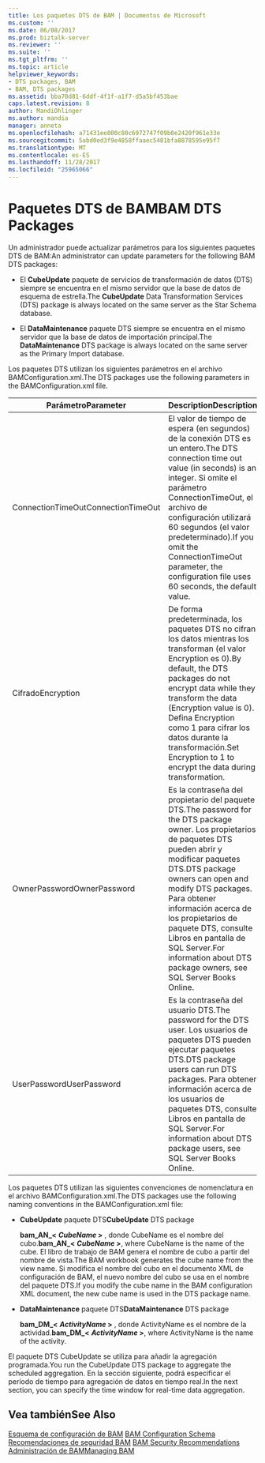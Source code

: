 ```yaml
---
title: Los paquetes DTS de BAM | Documentos de Microsoft
ms.custom: ''
ms.date: 06/08/2017
ms.prod: biztalk-server
ms.reviewer: ''
ms.suite: ''
ms.tgt_pltfrm: ''
ms.topic: article
helpviewer_keywords:
- DTS packages, BAM
- BAM, DTS packages
ms.assetid: bba70d81-6ddf-4f1f-a1f7-d5a5bf453bae
caps.latest.revision: 8
author: MandiOhlinger
ms.author: mandia
manager: anneta
ms.openlocfilehash: a71431ee800c80c6972747f09b0e2420f961e33e
ms.sourcegitcommit: 5abd0ed3f9e4858ffaaec5481bfa8878595e95f7
ms.translationtype: MT
ms.contentlocale: es-ES
ms.lasthandoff: 11/28/2017
ms.locfileid: "25965066"
---
```

# <a name="bam-dts-packages"></a><span data-ttu-id="6b249-102">Paquetes DTS de BAM</span><span class="sxs-lookup"><span data-stu-id="6b249-102">BAM DTS Packages</span></span>
<span data-ttu-id="6b249-103">Un administrador puede actualizar parámetros para los siguientes paquetes DTS de BAM:</span><span class="sxs-lookup"><span data-stu-id="6b249-103">An administrator can update parameters for the following BAM DTS packages:</span></span>  
  
-   <span data-ttu-id="6b249-104">El **CubeUpdate** paquete de servicios de transformación de datos (DTS) siempre se encuentra en el mismo servidor que la base de datos de esquema de estrella.</span><span class="sxs-lookup"><span data-stu-id="6b249-104">The **CubeUpdate** Data Transformation Services (DTS) package is always located on the same server as the Star Schema database.</span></span>  
  
-   <span data-ttu-id="6b249-105">El **DataMaintenance** paquete DTS siempre se encuentra en el mismo servidor que la base de datos de importación principal.</span><span class="sxs-lookup"><span data-stu-id="6b249-105">The **DataMaintenance** DTS package is always located on the same server as the Primary Import database.</span></span>  
  
 <span data-ttu-id="6b249-106">Los paquetes DTS utilizan los siguientes parámetros en el archivo BAMConfiguration.xml.</span><span class="sxs-lookup"><span data-stu-id="6b249-106">The DTS packages use the following parameters in the BAMConfiguration.xml file.</span></span>  
  
|<span data-ttu-id="6b249-107">Parámetro</span><span class="sxs-lookup"><span data-stu-id="6b249-107">Parameter</span></span>|<span data-ttu-id="6b249-108">Description</span><span class="sxs-lookup"><span data-stu-id="6b249-108">Description</span></span>|  
|---------------|-----------------|  
|<span data-ttu-id="6b249-109">ConnectionTimeOut</span><span class="sxs-lookup"><span data-stu-id="6b249-109">ConnectionTimeOut</span></span>|<span data-ttu-id="6b249-110">El valor de tiempo de espera (en segundos) de la conexión DTS es un entero.</span><span class="sxs-lookup"><span data-stu-id="6b249-110">The DTS connection time out value (in seconds) is an integer.</span></span> <span data-ttu-id="6b249-111">Si omite el parámetro ConnectionTimeOut, el archivo de configuración utilizará 60 segundos (el valor predeterminado).</span><span class="sxs-lookup"><span data-stu-id="6b249-111">If you omit the ConnectionTimeOut parameter, the configuration file uses 60 seconds, the default value.</span></span>|  
|<span data-ttu-id="6b249-112">Cifrado</span><span class="sxs-lookup"><span data-stu-id="6b249-112">Encryption</span></span>|<span data-ttu-id="6b249-113">De forma predeterminada, los paquetes DTS no cifran los datos mientras los transforman (el valor Encryption es 0).</span><span class="sxs-lookup"><span data-stu-id="6b249-113">By default, the DTS packages do not encrypt data while they transform the data (Encryption value is 0).</span></span> <span data-ttu-id="6b249-114">Defina Encryption como 1 para cifrar los datos durante la transformación.</span><span class="sxs-lookup"><span data-stu-id="6b249-114">Set Encryption to 1 to encrypt the data during transformation.</span></span>|  
|<span data-ttu-id="6b249-115">OwnerPassword</span><span class="sxs-lookup"><span data-stu-id="6b249-115">OwnerPassword</span></span>|<span data-ttu-id="6b249-116">Es la contraseña del propietario del paquete DTS.</span><span class="sxs-lookup"><span data-stu-id="6b249-116">The password for the DTS package owner.</span></span> <span data-ttu-id="6b249-117">Los propietarios de paquetes DTS pueden abrir y modificar paquetes DTS.</span><span class="sxs-lookup"><span data-stu-id="6b249-117">DTS package owners can open and modify DTS packages.</span></span> <span data-ttu-id="6b249-118">Para obtener información acerca de los propietarios de paquete DTS, consulte Libros en pantalla de SQL Server.</span><span class="sxs-lookup"><span data-stu-id="6b249-118">For information about DTS package owners, see SQL Server Books Online.</span></span>|  
|<span data-ttu-id="6b249-119">UserPassword</span><span class="sxs-lookup"><span data-stu-id="6b249-119">UserPassword</span></span>|<span data-ttu-id="6b249-120">Es la contraseña del usuario DTS.</span><span class="sxs-lookup"><span data-stu-id="6b249-120">The password for the DTS user.</span></span> <span data-ttu-id="6b249-121">Los usuarios de paquetes DTS pueden ejecutar paquetes DTS.</span><span class="sxs-lookup"><span data-stu-id="6b249-121">DTS package users can run DTS packages.</span></span> <span data-ttu-id="6b249-122">Para obtener información acerca de los usuarios de paquetes DTS, consulte Libros en pantalla de SQL Server.</span><span class="sxs-lookup"><span data-stu-id="6b249-122">For information about DTS package users, see SQL Server Books Online.</span></span>|  
  
 <span data-ttu-id="6b249-123">Los paquetes DTS utilizan las siguientes convenciones de nomenclatura en el archivo BAMConfiguration.xml.</span><span class="sxs-lookup"><span data-stu-id="6b249-123">The DTS packages use the following naming conventions in the BAMConfiguration.xml file:</span></span>  
  
-   <span data-ttu-id="6b249-124">**CubeUpdate** paquete DTS</span><span class="sxs-lookup"><span data-stu-id="6b249-124">**CubeUpdate** DTS package</span></span>  
  
     <span data-ttu-id="6b249-125">**bam_AN_\<**   ***CubeName* \>** , donde CubeName es el nombre del cubo.</span><span class="sxs-lookup"><span data-stu-id="6b249-125">**bam_AN_\<** ***CubeName* \>**, where CubeName is the name of the cube.</span></span> <span data-ttu-id="6b249-126">El libro de trabajo de BAM genera el nombre de cubo a partir del nombre de vista.</span><span class="sxs-lookup"><span data-stu-id="6b249-126">The BAM workbook generates the cube name from the view name.</span></span> <span data-ttu-id="6b249-127">Si modifica el nombre del cubo en el documento XML de configuración de BAM, el nuevo nombre del cubo se usa en el nombre del paquete DTS.</span><span class="sxs-lookup"><span data-stu-id="6b249-127">If you modify the cube name in the BAM configuration XML document, the new cube name is used in the DTS package name.</span></span>  
  
-   <span data-ttu-id="6b249-128">**DataMaintenance** paquete DTS</span><span class="sxs-lookup"><span data-stu-id="6b249-128">**DataMaintenance** DTS package</span></span>  
  
     <span data-ttu-id="6b249-129">**bam_DM_\<**   ***ActivityName* \>** , donde ActivityName es el nombre de la actividad.</span><span class="sxs-lookup"><span data-stu-id="6b249-129">**bam_DM_\<** ***ActivityName* \>**, where ActivityName is the name of the activity.</span></span>  
  
 <span data-ttu-id="6b249-130">El paquete DTS CubeUpdate se utiliza para añadir la agregación programada.</span><span class="sxs-lookup"><span data-stu-id="6b249-130">You run the CubeUpdate DTS package to aggregate the scheduled aggregation.</span></span> <span data-ttu-id="6b249-131">En la sección siguiente, podrá especificar el período de tiempo para agregación de datos en tiempo real.</span><span class="sxs-lookup"><span data-stu-id="6b249-131">In the next section, you can specify the time window for real-time data aggregation.</span></span>  
  
## <a name="see-also"></a><span data-ttu-id="6b249-132">Vea también</span><span class="sxs-lookup"><span data-stu-id="6b249-132">See Also</span></span>  
 <span data-ttu-id="6b249-133">[Esquema de configuración de BAM](../core/bam-configuration-schema.md) </span><span class="sxs-lookup"><span data-stu-id="6b249-133">[BAM Configuration Schema](../core/bam-configuration-schema.md) </span></span>  
 <span data-ttu-id="6b249-134">[Recomendaciones de seguridad BAM](../core/bam-security-recommendations.md) </span><span class="sxs-lookup"><span data-stu-id="6b249-134">[BAM Security Recommendations](../core/bam-security-recommendations.md) </span></span>  
 [<span data-ttu-id="6b249-135">Administración de BAM</span><span class="sxs-lookup"><span data-stu-id="6b249-135">Managing BAM</span></span>](../core/managing-bam.md)